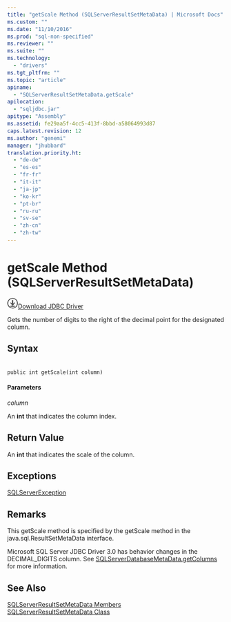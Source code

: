 ```yaml
---
title: "getScale Method (SQLServerResultSetMetaData) | Microsoft Docs"
ms.custom: ""
ms.date: "11/10/2016"
ms.prod: "sql-non-specified"
ms.reviewer: ""
ms.suite: ""
ms.technology: 
  - "drivers"
ms.tgt_pltfrm: ""
ms.topic: "article"
apiname: 
  - "SQLServerResultSetMetaData.getScale"
apilocation: 
  - "sqljdbc.jar"
apitype: "Assembly"
ms.assetid: fe29aa5f-4cc5-413f-8bbd-a58064993d87
caps.latest.revision: 12
ms.author: "genemi"
manager: "jhubbard"
translation.priority.ht: 
  - "de-de"
  - "es-es"
  - "fr-fr"
  - "it-it"
  - "ja-jp"
  - "ko-kr"
  - "pt-br"
  - "ru-ru"
  - "sv-se"
  - "zh-cn"
  - "zh-tw"
---
```

# getScale Method (SQLServerResultSetMetaData)
![Download](../../../ssdt/media/download.png)[Download JDBC Driver](http://go.microsoft.com/fwlink/?LinkId=245496)

  Gets the number of digits to the right of the decimal point for the designated column.  
  
## Syntax  
  
```  
  
public int getScale(int column)  
```  
  
#### Parameters  
 *column*  
  
 An **int** that indicates the column index.  
  
## Return Value  
 An **int** that indicates the scale of the column.  
  
## Exceptions  
 [SQLServerException](../../../connect/jdbc/reference/sqlserverexception-class.md)  
  
## Remarks  
 This getScale method is specified by the getScale method in the java.sql.ResultSetMetaData interface.  
  
 Microsoft SQL Server JDBC Driver 3.0 has behavior changes in the DECIMAL_DIGITS column. See [SQLServerDatabaseMetaData.getColumns](../../../connect/jdbc/reference/getcolumns-method--sqlserverdatabasemetadata-.md) for more information.  
  
## See Also  
 [SQLServerResultSetMetaData Members](../../../connect/jdbc/reference/sqlserverresultsetmetadata-members.md)   
 [SQLServerResultSetMetaData Class](../../../connect/jdbc/reference/sqlserverresultsetmetadata-class.md)  
  
  